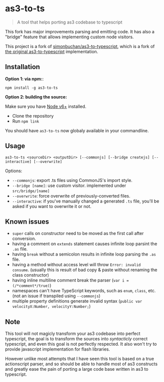 # as3-to-ts

> A tool that helps porting as3 codebase to typescript

This fork has major improvements parsing and emitting code. It has also a
"bridge" feature that allows implementing custom node visitors.

This project is a fork of
[simonbuchan/as3-to-typescript](https://github.com/simonbuchan/as3-to-typescript),
which is a fork of [the original
as3-to-typescript](https://github.com/fdecampredon/as3-to-typescript)
implementation.

## Installation

**Option 1: via npm:**:

```
npm install -g as3-to-ts
```

**Option 2: building the source:**

Make sure you have [Node v6+](https://nodejs.org/) installed.

- Clone the repository
- Run `npm link`

You should have `as3-to-ts` now globaly available in your commandline.

## Usage

```
as3-to-ts <sourceDir> <outputDir> [--commonjs] [--bridge createjs] [--interactive] [--overwrite]
```

Options:

- `--commonjs`: export .ts files using CommonJS's import style.
- `--bridge [name]`: use custom visitor. implemented under `src/bridge/[name]`
- `--overwrite`: force overwrite of previously-converted files.
- `--interactive`: if you've manually changed a generated `.ts` file, you'll be
  asked if you want to overwrite it or not.


## Known issues

- `super` calls on constructor need to be moved as the first call after conversion.
- having a comment on `extends` statement causes infinite loop parsint the `.as` file.
- having `break` without a semicolon results in infinite loop parsing the `.as` file.
- having a method without access level will throw `Error: invalid consume`.
  (usually this is result of bad copy & paste without renaming the class constructor)
- having inline multiline comment break the parser (`var i = (/*comment*/true)`)
- namespaces can't have TypeScript keywords, such as `enum`, `class`, etc. (not
  an issue if transpiled using `--commonjs`)
- multiple property definitions generate invalid syntax (`public var velocityX:Number, velocityY:Number;`)

## Note

This tool will not magicly transform your as3 codebase into perfect typescript, the goal is to transform the sources into *syntacticly* correct typescript, and even this goal is not perfectly respected. It also won't try to provide javascript implementation for flash libraries.

However unlike most attempts that I have seen this tool is based on a true actionscript parser, and so should be able to handle most of as3 constructs and greatly ease the pain of porting a large code base written in as3 to typescript.

